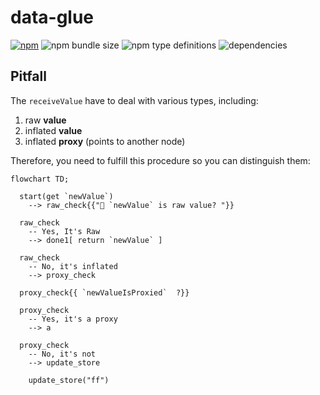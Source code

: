 # data-glue

[![npm](https://img.shields.io/npm/v/data-glue)](https://www.npmjs.com/package/data-glue) ![npm bundle size](https://img.shields.io/bundlephobia/minzip/data-glue) ![npm type definitions](https://img.shields.io/npm/types/data-glue) ![dependencies](https://img.shields.io/badge/dependencies-0-green)


## Pitfall

The `receiveValue` have to deal with various types, including:

1. raw **value**
2. inflated **value**
3. inflated **proxy** (points to another node)

Therefore, you need to fulfill this procedure so you can distinguish them:

```mermaid
flowchart TD;

  start(get `newValue`) 
    --> raw_check{{"🤔 `newValue` is raw value? "}}

  raw_check 
    -- Yes, It's Raw 
    --> done1[ return `newValue` ]

  raw_check 
    -- No, it's inflated
    --> proxy_check

  proxy_check{{ `newValueIsProxied`  ?}}

  proxy_check 
    -- Yes, it's a proxy
    --> a

  proxy_check 
    -- No, it's not
    --> update_store
  
    update_store("ff")

```
